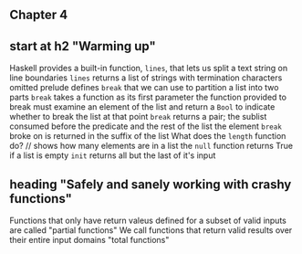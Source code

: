 ## Chapter 4
## start at h2 "Warming up"
Haskell provides a built-in function, `lines`, that lets us split a text string on line boundaries
`lines` returns a list of strings with termination characters omitted
prelude defines `break` that we can use to partition a list into two parts
`break` takes a function as its first parameter
the function provided to break must examine an element of the list and return a `Bool` to indicate whether to break the list at that point
`break` returns a pair; the sublist consumed before the predicate and the rest of the list
the element `break` broke on is returned in the suffix of the list
What does the `length` function do? // shows how many elements are in a list
the `null` function returns True if a list is empty
`init` returns all but the last of it's input
## heading "Safely and sanely working with crashy functions"
Functions that only have return valeus defined for a subset of valid inputs are called "partial functions"
We call functions that return valid results over their entire input domains "total functions"

